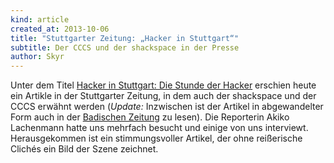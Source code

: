 ```yaml
---
kind: article
created_at: 2013-10-06
title: "Stuttgarter Zeitung: „Hacker in Stuttgart“"
subtitle: Der CCCS und der shackspace in der Presse
author: Skyr
---
```

Unter dem Titel [Hacker in Stuttgart: Die Stunde der
Hacker](http://www.stuttgarter-zeitung.de/inhalt.hacker-in-stuttgart-die-stunde-der-hacker.96326ceb-5afa-4570-ad58-dbf92088617e.html)
erschien heute ein Artikle in der Stuttgarter Zeitung, in dem auch der
shackspace und der CCCS erwähnt werden (*Update:* Inzwischen ist der
Artikel in abgewandelter Form auch in der [Badischen Zeitung](http://www.badische-zeitung.de/nachrichten/deutschland/zu-besuch-in-der-stuttgarter-hackerszene)
zu lesen).
Die Reporterin Akiko Lachenmann hatte uns mehrfach besucht und einige von uns
interviewt. Herausgekommen ist ein stimmungsvoller Artikel, der ohne
reißerische Clichés ein Bild der Szene zeichnet.

